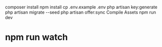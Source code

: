 composer install
npm install
cp .env.example .env
php artisan key:generate
php artisan migrate --seed
php artisan offer:sync
Compile Assets
npm run dev
# npm run watch

